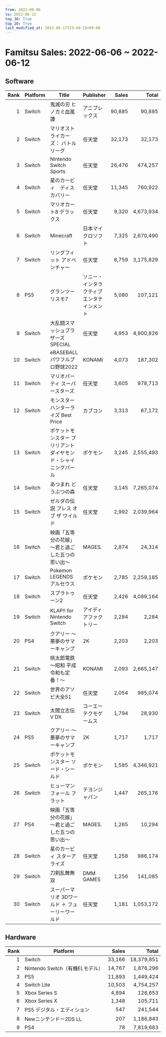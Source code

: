 ```yaml
---
from: 2022-06-06
to: 2022-06-12
top_30: True
top_10: True
last_modified_at: 2022-06-17T23:49:18+09:00
---
```

# Famitsu Sales: 2022-06-06 ~ 2022-06-12
## Software
| Rank | Platform | Title | Publisher | Sales | Total | Rate | New |
| -: | -- | -- | -- | -: | -: | -: | -- |
| 1 | Switch | 鬼滅の刃 ヒノカミ血風譚 | アニプレックス | 90,885 | 90,885 | 60% | **New** |
| 2 | Switch | マリオストライカーズ： バトルリーグ | 任天堂 | 32,173 | 32,173 | 60% | **New** |
| 3 | Switch | Nintendo Switch Sports | 任天堂 | 26,476 | 474,257 | 20% |  |
| 4 | Switch | 星のカービィ　ディスカバリー | 任天堂 | 11,345 | 760,922 | 20% |  |
| 5 | Switch | マリオカート8 デラックス | 任天堂 | 9,320 | 4,673,934 | 20% |  |
| 6 | Switch | Minecraft | 日本マイクロソフト | 7,325 | 2,670,490 | 20% |  |
| 7 | Switch | リングフィット アドベンチャー | 任天堂 | 6,759 | 3,175,829 | 20% |  |
| 8 | PS5 | グランツーリスモ7 | ソニー・インタラクティブエンタテインメント | 5,080 | 107,121 | 20% |  |
| 9 | Switch | 大乱闘スマッシュブラザーズ SPECIAL | 任天堂 | 4,953 | 4,900,826 | 20% |  |
| 10 | Switch | eBASEBALLパワフルプロ野球2022 | KONAMI | 4,073 | 187,302 | 20% |  |
| 11 | Switch | マリオパーティ スーパースターズ | 任天堂 | 3,605 | 978,713 | 20% |  |
| 12 | Switch | モンスターハンターライズ Best Price | カプコン | 3,313 | 67,172 | 20% |  |
| 13 | Switch | ポケットモンスター ブリリアントダイヤモンド・シャイニングパール | ポケモン | 3,245 | 2,555,493 | 20% |  |
| 14 | Switch | あつまれ どうぶつの森 | 任天堂 | 3,145 | 7,265,074 | 20% |  |
| 15 | Switch | ゼルダの伝説 ブレス オブ ザ ワイルド | 任天堂 | 2,992 | 2,039,964 | 20% |  |
| 16 | Switch | 映画「五等分の花嫁」 〜君と過ごした五つの思い出〜 | MAGES. | 2,874 | 24,314 | 20% |  |
| 17 | Switch | Pokemon LEGENDS アルセウス | ポケモン | 2,785 | 2,259,185 | 20% |  |
| 18 | Switch | スプラトゥーン2 | 任天堂 | 2,426 | 4,089,164 | 20% |  |
| 19 | Switch | KLAP!! for Nintendo Switch | アイディアファクトリー | 2,284 | 2,284 | 40% | **New** |
| 20 | PS4 | クアリー 〜悪夢のサマーキャンプ | 2K | 2,203 | 2,203 | 60% | **New** |
| 21 | Switch | 桃太郎電鉄 〜昭和 平成 令和も定番！〜 | KONAMI | 2,093 | 2,665,147 | 20% |  |
| 22 | Switch | 世界のアソビ大全51 | 任天堂 | 2,054 | 985,074 | 20% |  |
| 23 | Switch | 太閤立志伝V DX | コーエーテクモゲームス | 1,794 | 28,930 | 20% |  |
| 24 | PS5 | クアリー 〜悪夢のサマーキャンプ | 2K | 1,717 | 1,717 | 40% | **New** |
| 25 | Switch | ポケットモンスター ソード・シールド | ポケモン | 1,585 | 4,346,921 | 20% |  |
| 26 | Switch | ヒューマン フォール フラット | テヨンジャパン | 1,447 | 265,176 | 20% |  |
| 27 | PS4 | 映画「五等分の花嫁」 〜君と過ごした五つの思い出〜 | MAGES. | 1,265 | 10,294 | 20% |  |
| 28 | Switch | 星のカービィ スターアライズ | 任天堂 | 1,258 | 986,174 | 20% |  |
| 29 | Switch | 刀剣乱舞無双 | DMM GAMES | 1,256 | 141,085 | 20% |  |
| 30 | Switch | スーパーマリオ 3Dワールド ＋ フューリーワールド | 任天堂 | 1,181 | 1,053,172 | 20% |  |

## Hardware
| Rank | Platform | Sales | Total |
| -: | -- | -: | -: |
| 1 | Switch | 33,166 | 18,379,851 |
| 2 | Nintendo Switch（有機ELモデル） | 14,767 | 1,876,296 |
| 3 | PS5 | 11,893 | 1,449,424 |
| 4 | Switch Lite | 10,503 | 4,754,257 |
| 5 | Xbox Series S | 4,894 | 126,653 |
| 6 | Xbox Series X | 1,348 | 105,711 |
| 7 | PS5 デジタル・エディション | 547 | 241,544 |
| 8 | Newニンテンドー2DS LL | 207 | 1,186,843 |
| 9 | PS4 | 78 | 7,819,683 |